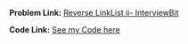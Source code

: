 **Problem Link:** [Reverse LinkList ii- InterviewBit](https://www.interviewbit.com/problems/reverse-link-list-ii/)

**Code Link:** [See my Code here](./solution.java)